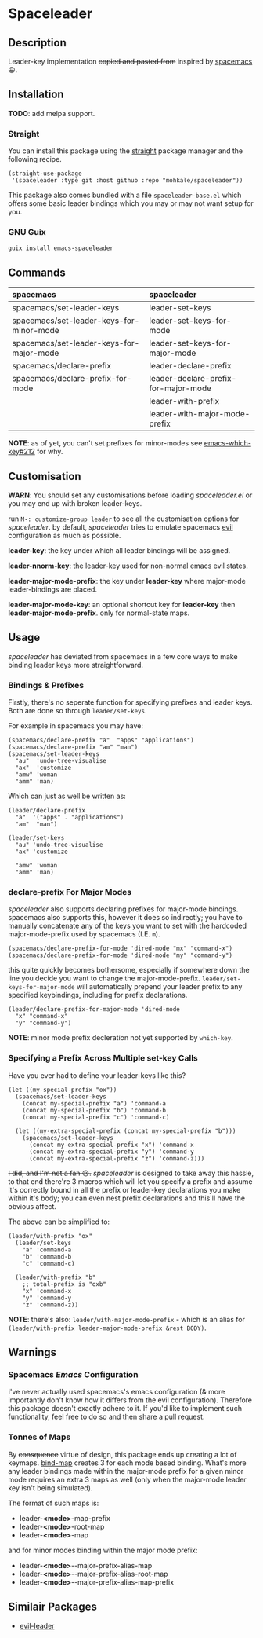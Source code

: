 # Spaceleader

## Description

Leader-key implementation ~~copied and pasted from~~ inspired by
[spacemacs](https://github.com/syl20bnr/spacemacs) :grinning:.

## Installation

**TODO**: add melpa support.

### Straight

You can install this package using the [straight][straight] package manager and the
following recipe.

[straight]: https://github.com/raxod502/straight.el

```elisp
(straight-use-package
 '(spaceleader :type git :host github :repo "mohkale/spaceleader"))
```

This package also comes bundled with a file `spaceleader-base.el` which offers some
basic leader bindings which you may or may not want setup for you.

### GNU Guix
 
```elisp
guix install emacs-spaceleader
```

## Commands

| spacemacs                                | spaceleader                          |
|:-----------------------------------------|:-------------------------------------|
| spacemacs/set-leader-keys                | leader-set-keys                      |
| spacemacs/set-leader-keys-for-minor-mode | leader-set-keys-for-mode             |
| spacemacs/set-leader-keys-for-major-mode | leader-set-keys-for-major-mode       |
| spacemacs/declare-prefix                 | leader-declare-prefix                |
| spacemacs/declare-prefix-for-mode        | leader-declare-prefix-for-major-mode |
|                                          | leader-with-prefix                   |
|                                          | leader-with-major-mode-prefix        |

**NOTE**: as of yet, you can't set prefixes for minor-modes see
[emacs-which-key#212](https://github.com/justbur/emacs-which-key/issues/212)
for why.

## Customisation

**WARN**: You should set any customisations before loading *spaceleader.el* or you may
end up with broken leader-keys.

run `M-: customize-group leader` to see all the customisation options for *spaceleader*.
by default, *spaceleader* tries to emulate spacemacs [evil](https://github.com/emacs-evil/evil)
configuration as much as possible.

**leader-key**: the key under which all leader bindings will be assigned.

**leader-nnorm-key**: the leader-key used for non-normal emacs evil states.

**leader-major-mode-prefix**: the key under **leader-key** where major-mode leader-bindings are placed.

**leader-major-mode-key**: an optional shortcut key for **leader-key** then **leader-major-mode-prefix**.
only for normal-state maps.

## Usage

*spaceleader* has deviated from spacemacs in a few core ways to make binding leader
keys more straightforward.

### Bindings &amp; Prefixes

Firstly, there's no seperate function for specifying prefixes and leader keys. Both
are done so through `leader/set-keys`.

For example in spacemacs you may have:

```elisp
(spacemacs/declare-prefix "a"  "apps" "applications")
(spacemacs/declare-prefix "am" "man")
(spacemacs/set-leader-keys
  "au"  'undo-tree-visualise
  "ax"  'customize
  "amw" 'woman
  "amm" 'man)
```

Which can just as well be written as:

```elisp
(leader/declare-prefix
  "a"  '("apps" . "applications")
  "am"  "man")

(leader/set-keys
  "au" 'undo-tree-visualise
  "ax" 'customize

  "amw" 'woman
  "amm" 'man)
```

### declare-prefix For Major Modes

*spaceleader* also supports declaring prefixes for major-mode bindings. spacemacs
also supports this, however it does so indirectly; you have to manually concatenate
any of the keys you want to set with the hardcoded major-mode-prefix used by spacemacs
(I.E. `m`).

```elisp
(spacemacs/declare-prefix-for-mode 'dired-mode "mx" "command-x")
(spacemacs/declare-prefix-for-mode 'dired-mode "my" "command-y")
```

this quite quickly becomes bothersome, especially if somewhere down the line you decide you want to
change the major-mode-prefix. `leader/set-keys-for-major-mode` will automatically prepend your leader
prefix to any specified keybindings, including for prefix declarations.

```elisp
(leader/declare-prefix-for-major-mode 'dired-mode
  "x" "command-x"
  "y" "command-y")
```

**NOTE**: minor mode prefix decleration not yet supported by `which-key`.

### Specifying a Prefix Across Multiple set-key Calls

Have you ever had to define your leader-keys like this?

```elisp
(let ((my-special-prefix "ox"))
  (spacemacs/set-leader-keys
    (concat my-special-prefix "a") 'command-a
    (concat my-special-prefix "b") 'command-b
    (concat my-special-prefix "c") 'command-c)

  (let ((my-extra-special-prefix (concat my-special-prefix "b")))
    (spacemacs/set-leader-keys
      (concat my-extra-special-prefix "x") 'command-x
      (concat my-extra-special-prefix "y") 'command-y
      (concat my-extra-special-prefix "z") 'command-z)))
```

~~I did, and I'm not a fan :cry:.~~ *spaceleader* is designed to take away this hassle, to that
end there're 3 macros which will let you specify a prefix and assume it's correctly bound in
all the prefix or leader-key declarations you make within it's body; you can even nest prefix
declarations and this'll have the obvious affect.

The above can be simplified to:

```elisp
(leader/with-prefix "ox"
  (leader/set-keys
    "a" 'command-a
    "b" 'command-b
    "c" 'command-c)

  (leader/with-prefix "b"
    ;; total-prefix is "oxb"
    "x" 'command-x
    "y" 'command-y
    "z" 'command-z))
```

**NOTE**: there's also: `leader/with-major-mode-prefix` - which is an alias for
`(leader/with-prefix leader-major-mode-prefix &rest BODY)`.

## Warnings

### Spacemacs *Emacs* Configuration

I've never actually used spacemacs's emacs configuration (& more importantly don't know how
it differs from the evil configuration). Therefore this package doesn't exactly adhere to it.
If you'd like to implement such functionality, feel free to do so and then share a pull request.

### Tonnes of Maps

By ~~consquence~~ virtue of design, this package ends up creating a lot of keymaps.
[bind-map][emacs-bind-map] creates 3 for each mode based binding. What's more any leader
bindings made within the major-mode prefix for a given minor mode requires an extra 3 maps
as well (only when the major-mode leader key isn't being simulated).

The format of such maps is:

- leader-**&lt;mode&gt;**-map-prefix
- leader-**&lt;mode&gt;**-root-map
- leader-**&lt;mode&gt;**-map

and for minor modes binding within the major mode prefix:

- leader-**&lt;mode&gt;**--major-prefix-alias-map
- leader-**&lt;mode&gt;**--major-prefix-alias-root-map
- leader-**&lt;mode&gt;**--major-prefix-alias-map-prefix

[emacs-bind-map]: https://github.com/justbur/emacs-bind-map

## Similair Packages

- [evil-leader](https://github.com/cofi/evil-leader)

